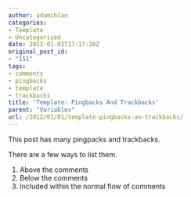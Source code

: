 ```yaml
---
author: adamchlan
categories:
- Template
- Uncategorized
date: 2012-01-01T17:17:18Z
original_post_id:
- "151"
tags:
- comments
- pingbacks
- template
- trackbacks
title: 'Template: Pingbacks And Trackbacks'
parent: "Variables"
url: /2012/01/01/template-pingbacks-an-trackbacks/
---
```


This post has many pingpacks and trackbacks.

There are a few ways to list them.

  1. Above the comments
  2. Below the comments
  3. Included within the normal flow of comments